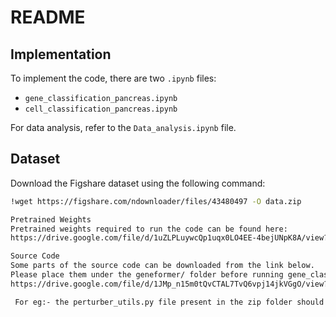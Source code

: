 # README

## Implementation

To implement the code, there are two `.ipynb` files:

- `gene_classification_pancreas.ipynb`
- `cell_classification_pancreas.ipynb`

For data analysis, refer to the `Data_analysis.ipynb` file.

## Dataset

Download the Figshare dataset using the following command:

```bash
!wget https://figshare.com/ndownloader/files/43480497 -O data.zip

Pretrained Weights
Pretrained weights required to run the code can be found here:
https://drive.google.com/file/d/1uZLPLuywcQp1uqx0LO4EE-4bejUNpK8A/view?usp=drive_link

Source Code
Some parts of the source code can be downloaded from the link below.
Please place them under the geneformer/ folder before running gene_classification_pancreas.ipynb and cell_classification_pancreas.ipynb:
https://drive.google.com/file/d/1JMp_n15m0tQvCTAL7TvQ6vpj14jkVGgO/view?usp=drive_link

 For eg:- the perturber_utils.py file present in the zip folder should be geneformer/perturber_utils.py while running the notebooks.
 
